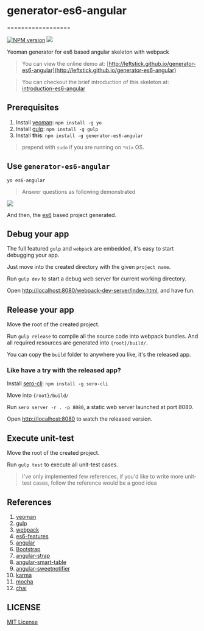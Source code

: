 # generator-es6-angular
==================

[![NPM version][npm-image]][npm-url]
![][david-url]

Yeoman generator for es6 based angular skeleton with webpack


> You can view the online demo at: [http://leftstick.github.io/generator-es6-angular](http://leftstick.github.io/generator-es6-angular)

> You can checkout the brief introduction of this skeleton at: [introduction-es6-angular](http://leftstick.github.io/introduction-es6-angular/)


## Prerequisites ##

1. Install [yeoman](http://yeoman.io/): `npm install -g yo`
2. Install [gulp](http://gulpjs.com/): `npm install -g gulp`
3. Install __this__: `npm install -g generator-es6-angular`

> prepend with `sudo` if you are running on `*nix` OS.

## Use `generator-es6-angular` ##

`yo es6-angular`

> Answer questions as following demonstrated

![](https://raw.githubusercontent.com/leftstick/generator-es6-angular/master/docs/img/questions.png)

And then, the [es6](https://github.com/lukehoban/es6features) based project generated.

## Debug your app ##

The full featured `gulp` and `webpack` are embedded, it's easy to start debugging your app.

Just move into the created directory with the given `project name`.

Run `gulp dev` to start a debug web server for current working directory.

Open [http://localhost:8080/webpack-dev-server/index.html](http://localhost:8080/webpack-dev-server/index.html), and have fun.


## Release your app ##

Move the root of the created project.

Run `gulp release` to compile all the source code into webpack bundles. And all required resources are generated into `{root}/build/`.

You can copy the `build` folder to anywhere you like, it's the released app.

### Like have a try with the released app? ###

Install [sero-cli](https://github.com/leftstick/Sero-cli): `npm install -g sero-cli`

Move into `{root}/build/`

Run `sero server -r . -p 8080`, a static web server launched at port 8080.

Open [http://localhost:8080](http://localhost:8080) to watch the released version.


## Execute unit-test ##

Move the root of the created project.

Run `gulp test` to execute all unit-test cases.

> I've only implemented few references, if you'd like to write more unit-test cases, follow the reference would be a good idea


## References ##

1. [yeoman](http://yeoman.io/)
2. [gulp](http://gulpjs.com/)
3. [webpack](http://webpack.github.io/)
4. [es6-features](https://github.com/lukehoban/es6features)
5. [angular](https://angularjs.org/)
6. [Bootstrap](http://getbootstrap.com/)
7. [angular-strap](http://mgcrea.github.io/angular-strap/)
8. [angular-smart-table](http://lorenzofox3.github.io/smart-table-website/)
9. [angular-sweetnotifier](https://github.com/leftstick/angular-sweetnotifier)
10. [karma](http://karma-runner.github.io/0.13/index.html)
11. [mocha](https://mochajs.org/)
12. [chai](http://chaijs.com/)


## LICENSE ##

[MIT License](https://raw.githubusercontent.com/leftstick/generator-es6-angular/master/LICENSE)




[npm-url]: https://npmjs.org/package/generator-es6-angular
[npm-image]: https://badge.fury.io/js/generator-es6-angular.png
[david-url]: https://david-dm.org/leftstick/generator-es6-angular.png
